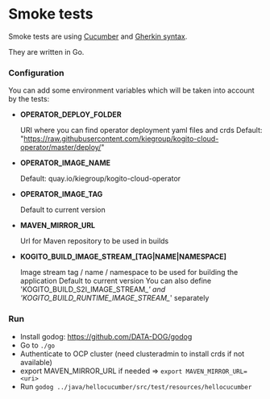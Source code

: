 # Smoke tests

Smoke tests are using [Cucumber](https://cucumber.io/) and [Gherkin syntax](https://cucumber.io/docs/gherkin).

They are written in Go.

### Configuration

You can add some environment variables which will be taken into account by the tests:

* **OPERATOR_DEPLOY_FOLDER**

  URI where you can find operator deployment yaml files and crds
  Default: "https://raw.githubusercontent.com/kiegroup/kogito-cloud-operator/master/deploy/"

* **OPERATOR_IMAGE_NAME** 

  Default: quay.io/kiegroup/kogito-cloud-operator

* **OPERATOR_IMAGE_TAG**

  Default to current version
  
* **MAVEN_MIRROR_URL**

  Url for Maven repository to be used in builds

* **KOGITO_BUILD_IMAGE_STREAM_[TAG|NAME|NAMESPACE]**

  Image stream tag / name / namespace to be used for building the application
  Default to current version
  You can also define 'KOGITO_BUILD_S2I_IMAGE_STREAM_*' and 'KOGITO_BUILD_RUNTIME_IMAGE_STREAM_*' separately

### Run

* Install godog: https://github.com/DATA-DOG/godog
* Go to `./go`
* Authenticate to OCP cluster (need clusteradmin to install crds if not available)
* export MAVEN_MIRROR_URL if needed => `export MAVEN_MIRROR_URL=<uri>`
* Run `godog ../java/hellocucumber/src/test/resources/hellocucumber`
